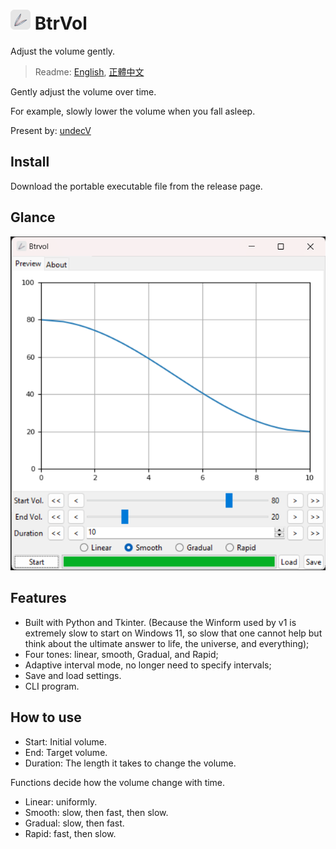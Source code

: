# ![icon](./resources/icon.32.png) BtrVol

Adjust the volume gently.

> Readme: [English](./README.md), [正體中文](./README.zh.md)

Gently adjust the volume over time.

For example, slowly lower the volume when you fall asleep.

Present by: [undecV](https://github.com/undecv)

## Install

Download the portable executable file from the release page.

## Glance

![Screenshot](./docs/Screenshot.png)

## Features

- Built with Python and Tkinter. (Because the Winform used by v1 is extremely slow to start on Windows 11, so slow that one cannot help but think about the ultimate answer to life, the universe, and everything);
- Four tones: linear, smooth, Gradual, and Rapid;
- Adaptive interval mode, no longer need to specify intervals;
- Save and load settings.
- CLI program.

## How to use

- Start: Initial volume.
- End: Target volume.
- Duration: The length it takes to change the volume.

Functions decide how the volume change with time.

- Linear: uniformly.
- Smooth: slow, then fast, then slow.
- Gradual: slow, then fast.
- Rapid: fast, then slow.
